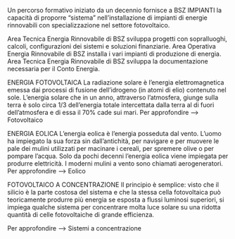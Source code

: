 Un percorso formativo iniziato da un decennio fornisce a BSZ IMPIANTI la capacità di proporre “sistema” nell’installazione di impianti di energie rinnovabili con specializzazione nel settore fotovoltaico.

Area Tecnica Energia Rinnovabile di BSZ sviluppa progetti con sopralluoghi, calcoli, configurazioni dei sistemi e soluzioni finanziarie.
Area Operativa Energia Rinnovabile di BSZ installa i vari impianti di produzione di energia.
Area Tecnica Energia Rinnovabile di BSZ sviluppa la documentazione necessaria per il Conto Energia.

ENERGIA FOTOVOLTAICA
La radiazione solare è l’energia elettromagnetica emessa dai processi di fusione dell’idrogeno (in atomi di elio) contenuto nel sole.
L’energia solare che in un anno, attraverso l’atmosfera, giunge sulla terra è solo circa 1/3 dell’energia totale intercettata dalla terra al di fuori dell’atmosfera e di essa il 70% cade sui mari.
Per approfondire  –> Fotovoltaico


ENERGIA EOLICA
L’energia eolica è l’energia posseduta dal vento.
L’uomo ha impiegato la sua forza sin dall’antichità, per navigare e per muovere le pale dei mulini utilizzati per macinare i cereali, per spremere olive o per pompare l’acqua.
Solo da pochi decenni l’energia eolica viene impiegata per produrre elettricità. I moderni mulini a vento sono chiamati aerogeneratori.
Per approfondire  –> Eolico


FOTOVOLTAICO A CONCENTRAZIONE
Il principio è semplice: visto che il silicio è la parte costosa del sistema e che la stessa cella fotovoltaica può teoricamente produrre più energia se esposta a flussi luminosi superiori, si impiega qualche sistema per concentrare molta luce solare su una ridotta quantità di celle fotovoltaiche di grande efficienza.

Per approfondire  –> Sistemi a concentrazione

